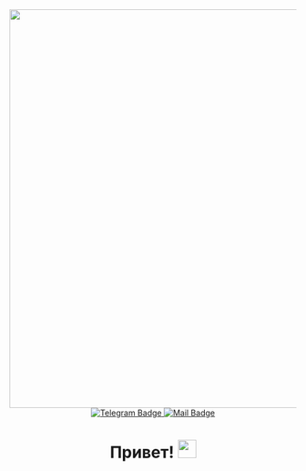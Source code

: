 <div id="header" align="center">
  <img src="https://media2.giphy.com/media/v1.Y2lkPTc5MGI3NjExd284Z2RqNjd1cnFyemhvbmlpM2FvdmlkejV1MjBycHg0ZnF4M2J1aSZlcD12MV9pbnRlcm5hbF9naWZfYnlfaWQmY3Q9Zw/BemKqR9RDK4V2/giphy.gif" width="700"/>
  <div id="badges">
    <a href="https://t.me/danyaaynadd">
      <img src="https://img.shields.io/badge/Telegram-blue?logo=telegram&logoColor=white&style=for-the-badge" alt="Telegram Badge"/>
    </a>
    <a href="d4nilashashin@yandex.ru">
      <img src="https://img.shields.io/badge/Mail-red?logo=mail&logoColor=white&style=for-the-badge" alt="Mail Badge"/>
    </a>
  </div>
    <div id="badges">
      <img src="https://komarev.com/ghpvc/?username=ShashinDanila&style=flat-square&color=blue" alt=""/>
    </div>
</div >
  
<h1 id="header" align="center">Привет!
<img src="https://github.com/blackcater/blackcater/raw/main/images/Hi.gif" height="32"/></h1>









